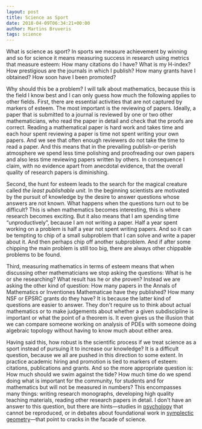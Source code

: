 ```yaml
---
layout: post
title: Science as Sport
date: 2018-04-09T06:34:21+00:00
author: Martins Bruveris
tags: science
---
```


What is science as sport? In sports we measure achievement by winning and so for science it means measuring success in research using metrics that measure esteem: How many citations do I have? What is my H-index? How prestigious are the journals in which I publish? How many grants have I obtained? How soon have I been promoted?

<!--more-->

Why should this be a problem? I will talk about mathematics, because this is the field I know best and I can only guess how much the following applies to other fields. First, there are essential activities that are not captured by markers of esteem. The most important is the reviewing of papers. Ideally, a paper that is submitted to a journal is reviewed by one or two other mathematicians, who read the paper in detail and check that the proofs are correct. Reading a mathematical paper is hard work and takes time and each hour spent reviewing a paper is time not spent writing your own papers. And we see that often enough reviewers do not take the time to read a paper. And this means that in the prevailing publish-or-perish atmosphere we spend less time polishing and proofreading our own papers and also less time reviewing papers written by others. In consequence I claim, with no evidence apart from anecdotal evidence, that the overall quality of research papers is diminishing.

Second, the hunt for esteem leads to the search for the magical creature called <i>the </i><i>least publishable unit</i>. In the beginning scientists are motivated by the pursuit of knowledge by the desire to answer questions whose answers are not known. What happens when the questions turn out to be difficult? This is when mathematics becomes interesting, this is where research becomes exciting. But it also means that I am spending time “unproductively”, because I am not writing a paper. Half a year spent working on a problem is half a year not spent writing papers. And so it can be tempting to chip of a small subproblem that I can solve and write a paper about it. And then perhaps chip off another subproblem. And if after some chipping the main problem is still too big, there are always other chippable problems to be found.

Third, measuring mathematics in terms of esteem means that when discussing other mathematicians we stop asking the questions: What is he or she researching? What result has he or she proven? Instead we are asking the other kind of question: How many papers in the Annals of Mathematics or Inventiones Mathematicae have they published? How many NSF or EPSRC grants do they have? It is because the latter kind of questions are easier to answer. They don't require us to think about actual mathematics or to make judgements about whether a given subdiscipline is important or what the point of a theorem is. It even gives us the illusion that we can compare someone working on analysis of PDEs with someone doing algebraic topology without having to know much about either area.

Having said this, how robust is the scientific process if we treat science as a sport instead of pursuing it to increase our knowledge? It is a difficult question, because we all are pushed in this direction to some extent. In practice academic hiring and promotion is tied to markers of esteem: citations, publications and grants. And so the more appropriate question is: How much should we swim against the tide? How much time do we spend doing what is important for the community, for students and for mathematics but will not be measured in numbers? This encompasses many things: writing research monographs, developing high quality teaching materials, reading other research papers in detail. I don't have an answer to this question, but there are hints—studies in <a href="https://www.wired.com/2015/08/science-problems-web-fix/">psychology</a> that cannot be reproduced, or in debates about foundational work in <a href="https://www.quantamagazine.org/the-fight-to-fix-symplectic-geometry-20170209/">symplectic geometry</a>—that point to cracks in the facade of science.
